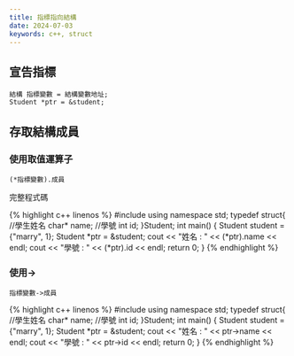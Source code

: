 ```yaml
---
title: 指標指向結構
date: 2024-07-03
keywords: c++, struct
---
```


## 宣告指標

```
結構 指標變數 = 結構變數地址;
Student *ptr = &student;
```

## 存取結構成員

### 使用取值運算子

```
(*指標變數).成員 
```

完整程式碼

{% highlight c++ linenos %}
#include <iostream>
using namespace std;
typedef struct{
    //學生姓名
    char* name;
    //學號
    int id;
}Student;
int main() {
    Student student = {"marry", 1};
    Student *ptr = &student;
    cout << "姓名 : " << (*ptr).name << endl;
    cout << "學號 : " << (*ptr).id << endl;
    return 0;
}
{% endhighlight %}

### 使用->

```
指標變數->成員 
```
{% highlight c++ linenos %}
#include <iostream>
using namespace std;
typedef struct{
    //學生姓名
    char* name;
    //學號
    int id;
}Student;
int main() {
    Student student = {"marry", 1};
    Student *ptr = &student;
    cout << "姓名 : " << ptr->name << endl;
    cout << "學號 : " << ptr->id << endl;
    return 0;
}
{% endhighlight %}
